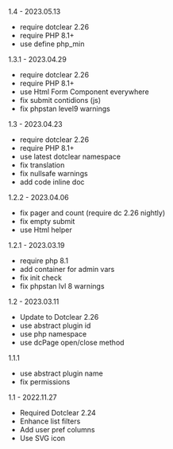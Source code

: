1.4 - 2023.05.13
- require dotclear 2.26
- require PHP 8.1+
- use define php_min

1.3.1 - 2023.04.29
- require dotclear 2.26
- require PHP 8.1+
- use Html Form Component everywhere
- fix submit contidions (js)
- fix phpstan level9 warnings

1.3 - 2023.04.23
- require dotclear 2.26
- require PHP 8.1+
- use latest dotclear namespace
- fix translation
- fix nullsafe warnings
- add code inline doc

1.2.2 - 2023.04.06
- fix pager and count (require dc 2.26 nightly)
- fix empty submit
- use Html helper

1.2.1 - 2023.03.19
- require php 8.1
- add container for admin vars
- fix init check
- fix phpstan lvl 8 warnings

1.2 - 2023.03.11
- Update to Dotclear 2.26
- use abstract plugin id
- use php namespace
- use dcPage open/close method

1.1.1
- use abstract plugin name
- fix permissions

1.1 - 2022.11.27
- Required Dotclear 2.24
- Enhance list filters
- Add user pref columns
- Use SVG icon